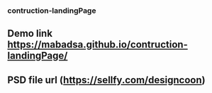 ### contruction-landingPage
## Demo link https://mabadsa.github.io/contruction-landingPage/
## PSD file url (https://sellfy.com/designcoon)
